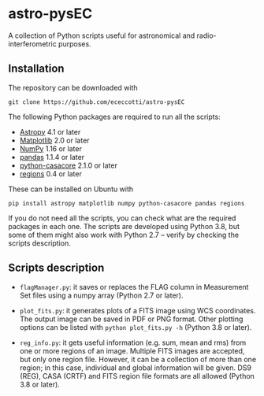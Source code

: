 # astro-pysEC

A collection of Python scripts useful for astronomical and radio-interferometric purposes.

## Installation
The repository can be downloaded with
```
git clone https://github.com/ececcotti/astro-pysEC
```
The following Python packages are required to run all the scripts:
-  [Astropy](https://docs.astropy.org/en/stable/index.html) 4.1 or later
-  [Matplotlib](https://matplotlib.org/) 2.0 or later
-  [NumPy](https://numpy.org/) 1.16 or later
-  [pandas](https://pandas.pydata.org/pandas-docs/stable/index.html) 1.1.4 or later
-  [python-casacore](https://pypi.org/project/python-casacore/) 2.1.0 or later
-  [regions](https://pypi.org/project/regions/) 0.4 or later

These can be installed on Ubuntu with
```
pip install astropy matplotlib numpy python-casacore pandas regions
```
If you do not need all the scripts, you can check what are the required packages in each one. The scripts are developed using Python 3.8, but some of them might also work with Python 2.7 &ndash; verify by checking the scripts description.

## Scripts description
-  `flagManager.py`: it saves or replaces the FLAG column in Measurement Set files using a numpy array (Python 2.7 or later).

-  `plot_fits.py`: it generates plots of a FITS image using WCS coordinates. The output image can be saved in PDF or PNG format. Other plotting options can be listed with `python plot_fits.py -h` (Python 3.8 or later).

-  `reg_info.py`: it gets useful information (e.g. sum, mean and rms) from one or more regions of an image. Multiple FITS images are accepted, but only one region file. However, it can be a collection of more than one region; in this case, individual and global information will be given. DS9 (REG), CASA (CRTF) and FITS region file formats are all allowed (Python 3.8 or later).
